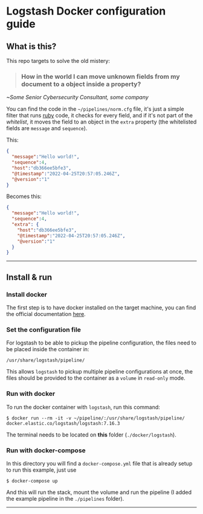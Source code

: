 # Logstash Docker configuration guide

## What is this?

This repo targets to solve the old mistery:

> ### How in the world I can move unknown fields from my document to a object inside a property?

*~Some Senior Cybersecurity Consultant, some company*

You can find the code in the `~/pipelines/norm.cfg` file, it's just a simple filter that runs [ruby](https://en.wikipedia.org/wiki/Ruby) code, it checks for every field, and if it's not part of the *whitelist*, it moves the field to an object in the `extra` property (the whitelisted fields are `message` and `sequence`).

This:

```json
{
  "message":"Hello world!",
  "sequence":4,
  "host":"db366ee5bfe3",
  "@timestamp":"2022-04-25T20:57:05.246Z",
  "@version":"1"
}
```
Becomes this:

```json
{
  "message":"Hello world!",
  "sequence":4,
  "extra": {
    "host":"db366ee5bfe3",
    "@timestamp":"2022-04-25T20:57:05.246Z",
    "@version":"1"
  }
}
```

---

## Install & run

### Install docker

The first step is to have docker installed on the target machine, you can find the official documentation [here](https://docs.docker.com/get-docker/).

### Set the configuration file

For logstash to be able to pickup the pipeline configuration, the files need to be placed inside the container in:

```
/usr/share/logstash/pipeline/
```
This allows `logstash` to pickup multiple pipeline configurations at once, the files should be provided to the container
as a `volume` in `read-only` mode.

### Run with docker

To run the docker container with `logstash`, run this command:

```
$ docker run --rm -it -v ~/pipeline/:/usr/share/logstash/pipeline/ docker.elastic.co/logstash/logstash:7.16.3
```

The terminal needs to be located on **this** folder (`./docker/logstash`).

### Run with docker-compose

In this directory you will find a `docker-compose.yml` file that is already setup to run this example, just use

```
$ docker-compose up
```

And this will run the stack, mount the volume and run the pipeline (I added the example pipeline in the `./pipelines` folder).

---